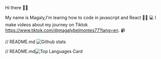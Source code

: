 Hi there 👋🏻

My name is Magaly,I'm learing how to code in javascript and React 👩🏻‍ 💻  I make videos about my journey on Tiktok https://www.tiktok.com/@magalybelmontes77?lang=en. 📹 

// README.md
![Github stats](https://github-readme-stats.vercel.app/apiusername=mbelmontes7&theme=react&show_icons=true&count_private=true)

// README.md![Top Languages Card](https://github-readme-stats.vercel.app/api/top-langs/?username=mbelmontes7)

